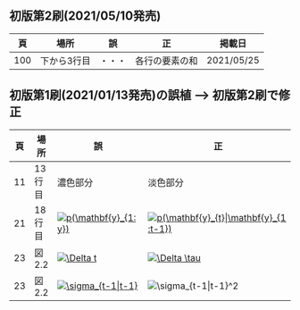 ## 初版第2刷(2021/05/10発売)

|頁|場所|誤|正|掲載日|
|---|---|---|---|---|
|100|下から3行目|・・・|各行の要素の和|2021/05/25|

## 初版第1刷(2021/01/13発売)の誤植 --> 初版第2刷で修正

|頁|場所|誤|正|
|---|---|---|---|
|11|13行目|濃色部分|淡色部分|
|21|18行目|<a href="https://www.codecogs.com/eqnedit.php?latex=p(\mathbf{\textit{}y}_{1:y})" target="_blank"><img src="https://latex.codecogs.com/gif.latex?p(\mathbf{y}_{1:y})" title="p(\mathbf{y}_{1:y})" /></a>|<a href="https://www.codecogs.com/eqnedit.php?latex=p(\mathbf{y}_{t}\|\mathbf{y}_{1:t-1})" target="_blank"><img src="https://latex.codecogs.com/gif.latex?p(\mathbf{y}_{t}\|\mathbf{y}_{1:t-1})" title="p(\mathbf{y}_{t}\|\mathbf{y}_{1:t-1})" /></a>|
|23|図2.2|<a href="https://www.codecogs.com/eqnedit.php?latex=\Delta&space;t" target="_blank"><img src="https://latex.codecogs.com/gif.latex?\Delta&space;t" title="\Delta t" /></a>|<a href="https://www.codecogs.com/eqnedit.php?latex=\Delta&space;\tau" target="_blank"><img src="https://latex.codecogs.com/gif.latex?\Delta&space;\tau" title="\Delta \tau" /></a>|
|23|図2.2|<a href="https://www.codecogs.com/eqnedit.php?latex=\sigma_{t-1\|t-1}" target="_blank"><img src="https://latex.codecogs.com/gif.latex?\sigma_{t-1\|t-1}" title="\sigma_{t-1\|t-1}" /></a>|<img src="https://latex.codecogs.com/gif.latex?\sigma_{t-1\|t-1}^2" title="\sigma_{t-1\|t-1}^2" />|
